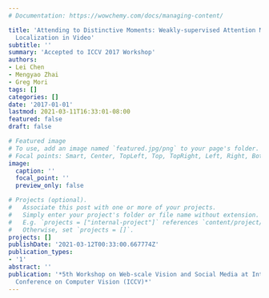 ```yaml
---
# Documentation: https://wowchemy.com/docs/managing-content/

title: 'Attending to Distinctive Moments: Weakly-supervised Attention Models for Action
  Localization in Video'
subtitle: ''
summary: 'Accepted to ICCV 2017 Workshop'
authors:
- Lei Chen
- Mengyao Zhai
- Greg Mori
tags: []
categories: []
date: '2017-01-01'
lastmod: 2021-03-11T16:33:01-08:00
featured: false
draft: false

# Featured image
# To use, add an image named `featured.jpg/png` to your page's folder.
# Focal points: Smart, Center, TopLeft, Top, TopRight, Left, Right, BottomLeft, Bottom, BottomRight.
image:
  caption: ''
  focal_point: ''
  preview_only: false

# Projects (optional).
#   Associate this post with one or more of your projects.
#   Simply enter your project's folder or file name without extension.
#   E.g. `projects = ["internal-project"]` references `content/project/deep-learning/index.md`.
#   Otherwise, set `projects = []`.
projects: []
publishDate: '2021-03-12T00:33:00.667774Z'
publication_types:
- '1'
abstract: ''
publication: '*5th Workshop on Web-scale Vision and Social Media at International
  Conference on Computer Vision (ICCV)*'
---
```

